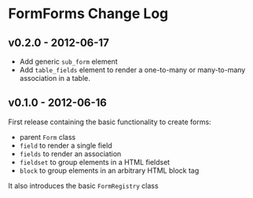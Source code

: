 # FormForms Change Log

## v0.2.0 - 2012-06-17

* Add generic `sub_form` element
* Add `table_fields` element to render a one-to-many or many-to-many
  association in a table.

## v0.1.0 - 2012-06-16

First release containing the basic functionality to create forms:

* parent `Form` class
* `field` to render a single field
* `fields` to render an association
* `fieldset` to group elements in a HTML fieldset
* `block` to group elements in an arbitrary HTML block tag

It also introduces the basic `FormRegistry` class